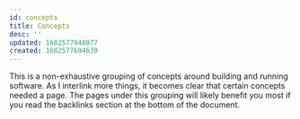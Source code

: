 ```yaml
---
id: concepts
title: Concepts
desc: ''
updated: 1682577948077
created: 1682577694639
---
```

This is a non-exhaustive grouping of concepts around building and running software. As I interlink more things, it becomes clear that certain concepts needed a page. The pages under this grouping will likely benefit you most if you read the backlinks section at the bottom of the document. 